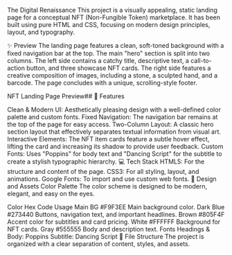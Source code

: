 The Digital Renaissance
This project is a visually appealing, static landing page for a conceptual NFT (Non-Fungible Token) marketplace. It has been built using pure HTML and CSS, focusing on modern design principles, layout, and typography.

✨ Preview
The landing page features a clean, soft-toned background with a fixed navigation bar at the top. The main "hero" section is split into two columns. The left side contains a catchy title, descriptive text, a call-to-action button, and three showcase NFT cards. The right side features a creative composition of images, including a stone, a sculpted hand, and a barcode. The page concludes with a unique, scrolling-style footer.

NFT Landing Page Preview## 🚀 Features

Clean & Modern UI: Aesthetically pleasing design with a well-defined color palette and custom fonts.
Fixed Navigation: The navigation bar remains at the top of the page for easy access.
Two-Column Layout: A classic hero section layout that effectively separates textual information from visual art.
Interactive Elements: The NFT item cards feature a subtle hover effect, lifting the card and increasing its shadow to provide user feedback.
Custom Fonts: Uses "Poppins" for body text and "Dancing Script" for the subtitle to create a stylish typographic hierarchy.
💻 Tech Stack
HTML5: For the structure and content of the page.
CSS3: For all styling, layout, and animations.
Google Fonts: To import and use custom web fonts.
🎨 Design and Assets
Color Palette
The color scheme is designed to be modern, elegant, and easy on the eyes.

Color	Hex Code	Usage
Main BG	#F9F3EE	Main background color.
Dark Blue	#273440	Buttons, navigation text, and important headlines.
Brown	#805F4F	Accent color for subtitles and card pricing.
White	#FFFFFF	Background for NFT cards.
Gray	#555555	Body and description text.
Fonts
Headings & Body: Poppins
Subtitle: Dancing Script
📂 File Structure
The project is organized with a clear separation of content, styles, and assets.
